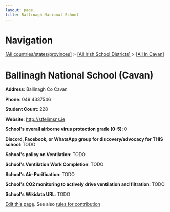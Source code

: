 ```yaml
---
layout: page
title: Ballinagh National School
---
```

# Navigation

[[All countries/states/provinces]](../../..) > [[All Irish School Districts]](../..) > [[All In Cavan]](..)

# Ballinagh National School (Cavan)

**Address**: Ballinagh Co Cavan

**Phone**: 049 4337546

**Student Count**: 228

**Website**: <http://stfelimsns.ie>

**School's overall airborne virus protection grade (0-5)**: 0

**Discord, Facebook, or WhatsApp group for discovery/advocacy for THIS school**: TODO

**School's policy on Ventilation**: TODO

**School's Ventilation Work Completion**: TODO

**School's Air-Purification**: TODO

**School's CO2 monitoring to actively drive ventilation and filtration**: TODO

**School's Wikidata URL**: TODO


[Edit this page](https://github.com/ventilate-schools/Ireland/edit/main/./Cavan/Ballinagh_National_School.md). See also [rules for contribution](../../../contribution-rules/)